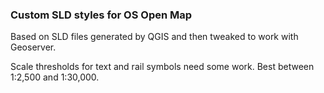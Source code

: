 ### Custom SLD styles for OS Open Map

Based on SLD files generated by QGIS and then tweaked to work with Geoserver.

Scale thresholds for text and rail symbols need some work.  Best between 1:2,500 and 1:30,000.
